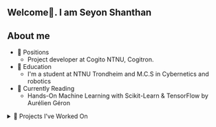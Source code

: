 ## Welcome👋. I am Seyon Shanthan

## About me
* 🔭 Positions
  * Project developer at Cogito NTNU, Cogitron. 
* 🏦 Education
  * I'm a student at NTNU Trondheim and M.C.S in Cybernetics and robotics
* 📖 Currently Reading
  * Hands-On Machine Learning with Scikit-Learn & TensorFlow by Aurélien Géron
<details>
  <summary>🚀 Projects I've Worked On</summary>
  <h2 align="center">2D Escape Game</h2>
  <p align="center">
    Developed a 2D shooting game using Pygame as part of an IT 2 subject project in high school.
  </p>
</details>


